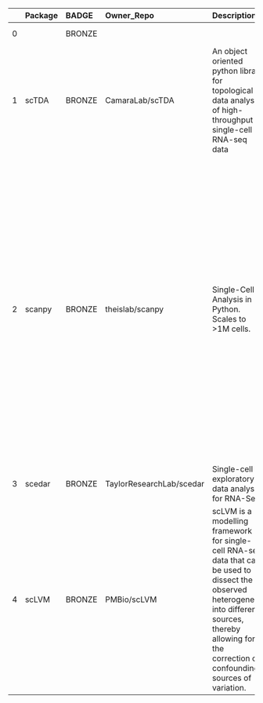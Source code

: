 |    | Package   | BADGE   | Owner_Repo               | Description                                                                                                                                                                                                         | Workflow_Run_Date    | date_created         | last_commit          |   forks |   watchers |   stars | homepage_url                  | has_wiki   |   open_issues | has_downloads   |    Run_ID |   Pylint_score |   Pytest_score | Pip   | Pip_url                                       | License   | Build   | Linux   | Mac   | Windows   | Linux_versions   | Mac_versions   | Windows_versions   | contributor_names                                                                                                                                                                                                                                                                                     | contributor_url                                                                                                                                                                                                                                                                                                                                                                                                                                                                                                                                                                                                                                                                                                                                                                                                                                                                                 |   num_contributors | Github_event_name   |
|---:|:----------|:--------|:-------------------------|:--------------------------------------------------------------------------------------------------------------------------------------------------------------------------------------------------------------------|:---------------------|:---------------------|:---------------------|--------:|-----------:|--------:|:------------------------------|:-----------|--------------:|:----------------|----------:|---------------:|---------------:|:------|:----------------------------------------------|:----------|:--------|:--------|:------|:----------|:-----------------|:---------------|:-------------------|:------------------------------------------------------------------------------------------------------------------------------------------------------------------------------------------------------------------------------------------------------------------------------------------------------|:------------------------------------------------------------------------------------------------------------------------------------------------------------------------------------------------------------------------------------------------------------------------------------------------------------------------------------------------------------------------------------------------------------------------------------------------------------------------------------------------------------------------------------------------------------------------------------------------------------------------------------------------------------------------------------------------------------------------------------------------------------------------------------------------------------------------------------------------------------------------------------------------|-------------------:|:--------------------|
|  0 |           | BRONZE  |                          |                                                                                                                                                                                                                     | 2020-10-23T18:31:46Z |                      |                      |     nan |        nan |     nan |                               |            |           nan |                 | 324723227 |          -6.5  |              0 | True  | https://pypi.org/project/ubuntu-latest-py3.6/ | True      | True    | 3.6,3.7 |       |           | ubuntu-latest    |                |                    |                                                                                                                                                                                                                                                                                                       |                                                                                                                                                                                                                                                                                                                                                                                                                                                                                                                                                                                                                                                                                                                                                                                                                                                                                                 |                  0 | repository_dispatch |
|  1 | scTDA     | BRONZE  | CamaraLab/scTDA          | An object oriented python library for topological data analysis of high-throughput single-cell RNA-seq data                                                                                                         | 2020-10-22T14:15:25Z | 2016-12-22T05:42:07Z | 2018-07-12T20:00:42Z |      21 |          7 |      42 |                               | True       |             4 | True            | 322212601 |         -47    |              0 | True  | https://pypi.org/project/scTDA/               | True      | True    | 3.6,3.7 |       |           | ubuntu-latest    |                |                    | pcamara fbrundu doerlbh                                                                                                                                                                                                                                                                               | https://github.com/pcamara https://github.com/fbrundu https://github.com/doerlbh                                                                                                                                                                                                                                                                                                                                                                                                                                                                                                                                                                                                                                                                                                                                                                                                                |                  3 | repository_dispatch |
|  2 | scanpy    | BRONZE  | theislab/scanpy          | Single-Cell Analysis in Python. Scales to >1M cells.                                                                                                                                                                | 2020-07-29T15:48:14Z | 2017-01-29T11:31:11Z | 2020-07-29T15:16:57Z |     257 |         48 |     681 | https://scanpy.readthedocs.io | True       |           325 | True            | 187343826 |           4.38 |              0 | True  | https://pypi.org/project/scanpy/              | True      | True    | 3.6,3.7 |       |           | ubuntu-latest    |                |                    | falexwolf flying-sheep ivirshup fidelram Koncopd gokceneraslan awnimo adamgayoso fbrundu a-munoz-rojas VolkerBergen tcallies giovp scottgigante fabianrost84 tomwhite dawe Marius1311 chriscainx rfechtner jorvis simonwm michalk8 LuckyMD maximilianh ktpolanski grst gamazeps briangottfried esrice | https://github.com/falexwolf https://github.com/flying-sheep https://github.com/ivirshup https://github.com/fidelram https://github.com/Koncopd https://github.com/gokceneraslan https://github.com/awnimo https://github.com/adamgayoso https://github.com/fbrundu https://github.com/a-munoz-rojas https://github.com/VolkerBergen https://github.com/tcallies https://github.com/giovp https://github.com/scottgigante https://github.com/fabianrost84 https://github.com/tomwhite https://github.com/dawe https://github.com/Marius1311 https://github.com/chriscainx https://github.com/rfechtner https://github.com/jorvis https://github.com/simonwm https://github.com/michalk8 https://github.com/LuckyMD https://github.com/maximilianh https://github.com/ktpolanski https://github.com/grst https://github.com/gamazeps https://github.com/briangottfried https://github.com/esrice |                 30 | repository_dispatch |
|  3 | scedar    | BRONZE  | TaylorResearchLab/scedar | Single-cell exploratory data analysis for RNA-Seq                                                                                                                                                                   | 2020-10-22T14:33:40Z | 2018-03-17T05:22:56Z | 2020-03-16T17:41:47Z |       8 |          5 |      26 |                               | True       |             0 | True            | 322248433 |           6.94 |              1 | True  | https://pypi.org/project/scedar/              | True      | True    | 3.6,3.7 |       |           | ubuntu-latest    |                |                    | logstar benstear                                                                                                                                                                                                                                                                                      | https://github.com/logstar https://github.com/benstear                                                                                                                                                                                                                                                                                                                                                                                                                                                                                                                                                                                                                                                                                                                                                                                                                                          |                  2 | repository_dispatch |
|  4 | scLVM     | BRONZE  | PMBio/scLVM              | scLVM is a modelling framework for single-cell RNA-seq data that can be used to dissect the observed heterogeneity into different sources, thereby allowing for the correction of confounding sources of variation. | 2020-07-29T13:52:31Z | 2014-09-12T23:58:30Z | 2017-06-20T20:42:28Z |      46 |         19 |      93 |                               | True       |            17 | True            | 187199116 |         -12    |              0 | True  | https://pypi.org/project/scLVM/               | True      | True    | 3.6,3.7 |       |           | ubuntu-latest    |                |                    | flophys ostegle flying-sheep afrendeiro pfaucon                                                                                                                                                                                                                                                       | https://github.com/flophys https://github.com/ostegle https://github.com/flying-sheep https://github.com/afrendeiro https://github.com/pfaucon                                                                                                                                                                                                                                                                                                                                                                                                                                                                                                                                                                                                                                                                                                                                                  |                  5 | repository_dispatch |